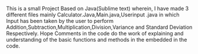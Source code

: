 This is a small Project Based on Java(Sublime text) wherein,
I have made 3 different files mainly Calculator.Java,Main.java,Userinput .java in which Input has been taken by the user to perform Addition,Subtraction,Multiplication,Division,Variance and Standard Deviation Respectively. 
Hope Comments in the code do the work of explaining and understanding of the basic functions and methods in the embedded in the code.
